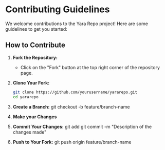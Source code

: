 # Contributing Guidelines

We welcome contributions to the Yara Repo project! Here are some guidelines to get you started:

## How to Contribute

1. **Fork the Repository:**
   - Click on the "Fork" button at the top right corner of the repository page.

2. **Clone Your Fork:**
   ```bash
   git clone https://github.com/yourusername/yararepo.git
   cd yararepo

3. **Create a Branch:**
    git checkout -b feature/branch-name

4. **Make your Changes**

5. **Commit Your Changes:**
    git add
    git commit -m "Description of the changes made"

6. **Push to Your Fork:**
    git push origin feature/branch-name